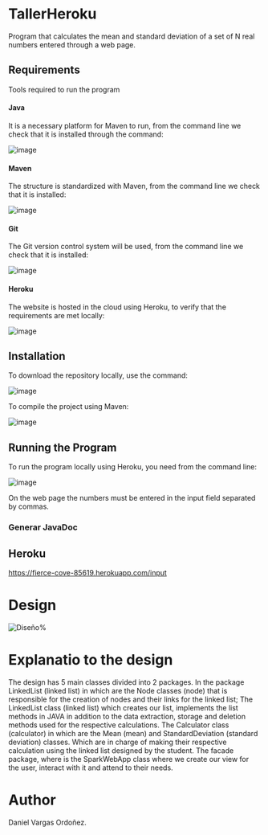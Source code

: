 # TallerHeroku

Program that calculates the mean and standard deviation of a set of N real numbers entered through a web page.

## Requirements

Tools required to run the program

#### Java

It is a necessary platform for Maven to run, from the command line we check that it is installed through the command:

![image](https://user-images.githubusercontent.com/50029247/107102176-a6e40600-67e7-11eb-8d10-780d59081bd4.png)

#### Maven

The structure is standardized with Maven, from the command line we check that it is installed:

![image](https://user-images.githubusercontent.com/50029247/107102289-06daac80-67e8-11eb-84cc-033d988321ac.png)


#### Git

The Git version control system will be used, from the command line we check that it is installed:

![image](https://user-images.githubusercontent.com/50029247/107102338-2eca1000-67e8-11eb-8743-0d0ae69bb1ac.png)

#### Heroku

The website is hosted in the cloud using Heroku, to verify that the requirements are met locally:

![image](https://user-images.githubusercontent.com/50029247/107102505-a5670d80-67e8-11eb-8092-3b45a084d9f5.png)

## Installation

To download the repository locally, use the command:

![image](https://user-images.githubusercontent.com/50029247/107102690-435ad800-67e9-11eb-8397-2fe8576a4273.png)

To compile the project using Maven:

![image](https://user-images.githubusercontent.com/50029247/107102739-5ff71000-67e9-11eb-9362-748893a253ad.png)


## Running the Program

To run the program locally using Heroku, you need from the command line:

![image](https://user-images.githubusercontent.com/50029247/107102947-f3304580-67e9-11eb-9d1e-7200b083e027.png)

On the web page the numbers must be entered in the input field separated by commas.

### Generar JavaDoc


## Heroku

https://fierce-cove-85619.herokuapp.com/input

# Design

![Diseño](https://user-images.githubusercontent.com/50029247/107302290-27ef0780-6a4b-11eb-9865-4963d5acb25e.png)%

# Explanatio to the design

The design has 5 main classes divided into 2 packages. In the package LinkedList (linked list) in which are the Node classes (node) that is responsible for the creation of nodes and their links for the linked list; The LinkedList class (linked list) which creates our list, implements the list methods in JAVA in addition to the data extraction, storage and deletion methods used for the respective calculations. The Calculator class (calculator) in which are the Mean (mean) and StandardDeviation (standard deviation) classes. Which are in charge of making their respective calculation using the linked list designed by the student. The facade package, where is the SparkWebApp class where we create our view for the user, interact with it and attend to their needs.

# Author

Daniel Vargas Ordoñez.



